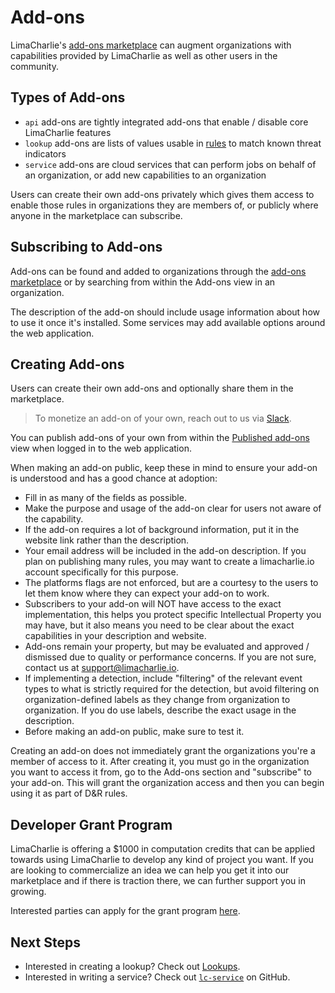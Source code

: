# Add-ons

LimaCharlie's [add-ons marketplace](https://app.limacharlie.io/add-ons) can augment organizations with capabilities provided by LimaCharlie as well as other users in the community.


## Types of Add-ons

* `api` add-ons are tightly integrated add-ons that enable / disable core LimaCharlie features
* `lookup` add-ons are lists of values usable in [rules](dr.md) to match known threat indicators
* `service` add-ons are cloud services that can perform jobs on behalf of an organization, or add new capabilities to an organization

Users can create their own add-ons privately which gives them access to enable those
rules in organizations they are members of, or publicly where anyone in the marketplace
can subscribe.

## Subscribing to Add-ons

Add-ons can be found and added to organizations through the [add-ons marketplace](https://app.limacharlie.io/add-ons) or by searching from within the Add-ons view in an organization. 

The description of the add-on should include usage information about how to use it once it's installed. Some services may add available options around the web application.

## Creating Add-ons

Users can create their own add-ons and optionally share them in the marketplace.

> To monetize an add-on of your own, reach out to us via [Slack](https://slack.limacharlie.io).

You can publish add-ons of your own from within the [Published add-ons](https://app.limacharlie.io/add-ons/published) view when logged in to the web application.

When making an add-on public, keep these in mind to ensure your add-on is understood and has a good chance at adoption:

* Fill in as many of the fields as possible.
* Make the purpose and usage of the add-on clear for users not aware of the capability.
* If the add-on requires a lot of background information, put it in the website link rather than the description.
* Your email address will be included in the add-on description. If you plan on publishing many rules, you may want to create a limacharlie.io account specifically for this purpose.
* The platforms flags are not enforced, but are a courtesy to the users to let them know where they can expect your add-on to work.
* Subscribers to your add-on will NOT have access to the exact implementation, this helps you protect specific Intellectual Property you may have, but it also means you need to be clear about the exact capabilities in your description and website.
* Add-ons remain your property, but may be evaluated and approved / dismissed due to quality or performance concerns. If you are not sure, contact us at support@limacharlie.io.
* If implementing a detection, include "filtering" of the relevant event types to what is strictly required for the detection, but avoid filtering on organization-defined labels as they change from organization to organization. If you do use labels, describe the exact usage in the description.
* Before making an add-on public, make sure to test it.

Creating an add-on does not immediately grant the organizations you're a member of access to it. After creating it, you must go in the organization you want to access it from, go to the Add-ons section and "subscribe" to your add-on. This will grant the organization access and then you can begin using it as part of D&R rules.

## Developer Grant Program

LimaCharlie is offering a $1000 in computation credits that can be applied towards using LimaCharlie to develop any kind of project you want. If you are looking to commercialize an idea we can help you get it into our marketplace and if there is traction there, we can further support you in growing.

Interested parties can apply for the grant program [here](https://limacharlie.io/grant-program).

## Next Steps

* Interested in creating a lookup? Check out [Lookups](lookups.md).
* Interested in writing a service? Check out [`lc-service`](https://github.com/refractionPOINT/lc-service) on GitHub.